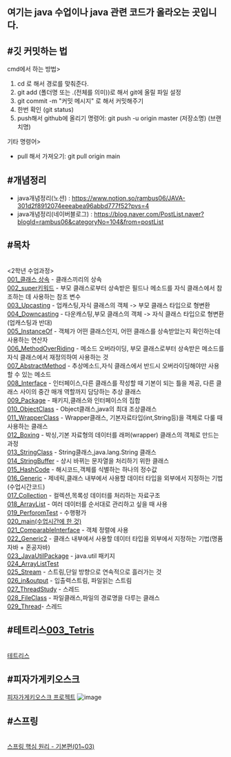 여기는 java 수업이나 java 관련 코드가 올라오는 곳입니다. 
---
#깃 커밋하는 법
---
cmd에서 하는 방법>
1. cd 로 해서 경로를 맞춰준다. 
2. git add (폴더명 또는 .(전체를 의미))로 해서 git에 올릴 파일 설정
3. git commit -m "커밋 메시지" 로 해서 커밋해주기 
4. 한번 확인 (git status)
5. push해서 github에 올리기 
  명령어: git push -u origin master (저장소명) (브랜치명)

기타 명령어><br/>
- pull 해서 가져오기: git pull origin main

#개념정리 
---
- java개념정리(노션) : <https://www.notion.so/rambus06/JAVA-301d2f8912074eeeabea96abbd777f52?pvs=4>
- java개념정리(네이버블로그) : <https://blog.naver.com/PostList.naver?blogId=rambus06&categoryNo=104&from=postList>

#목차
---
<br/><2학년 수업과정>
<br/>[001_클래스 상속](https://github.com/rambus2006/JavaArrangement/tree/main/002_2gradeJavaIntellij/_01Class_inheritance) - 클래스끼리의 상속
<br/>[002_super키워드](https://github.com/rambus2006/JavaArrangement/tree/main/002_2gradeJavaIntellij/_02Super) - 부모 클래스로부터 상속받은 필드나 메소드를 자식 클래스에서 참조하는 데 사용하는 참조 변수
<br/>[003_Upcasting](https://github.com/rambus2006/JavaArrangement/tree/main/002_2gradeJavaIntellij/_03Upcasting) - 업캐스팅,자식 클래스의 객체 -> 부모 클래스 타입으로 형변환 
<br/>[004_Downcasting](https://github.com/rambus2006/JavaArrangement/tree/main/002_2gradeJavaIntellij/_04Downcasting) - 다운캐스팅,부모 클래스의 객체 -> 자식 클래스 타입으로 형변환 (업캐스팅과 반대)
<br/>[005_InstanceOf](https://github.com/rambus2006/JavaArrangement/tree/main/002_2gradeJavaIntellij/_05InstanceOf) - 객체가 어떤 클래스인지, 어떤 클래스를 상속받았는지 확인하는데 사용하는 연산자
<br/>[006_MethodOverRiding](https://github.com/rambus2006/JavaArrangement/tree/main/002_2gradeJavaIntellij/_06MethodOverRiding) - 메소드 오버라이딩, 부모 클래스로부터 상속받은 메소드를 자식 클래스에서 재정의하여 사용하는 것
<br/>[007_AbstractMethod](https://github.com/rambus2006/JavaArrangement/tree/main/002_2gradeJavaIntellij/_07AbstractMethod) - 추상메소드,자식 클래스에서 반드시 오버라이딩해야만 사용할 수 있는 메소드
<br/>[008_Interface](https://github.com/rambus2006/JavaArrangement/tree/main/002_2gradeJavaIntellij/_08Interface) - 인터페이스,다른 클래스를 작성할 때 기본이 되는 틀을 제공, 다른 클래스 사이의 중간 매개 역할까지 담당하는 추상 클래스
<br/>[009_Package](https://github.com/rambus2006/JavaArrangement/tree/main/002_2gradeJavaIntellij/_09Package) - 패키지,클래스와 인터페이스의 집합
<br/>[010_ObjectClass](https://github.com/rambus2006/JavaArrangement/tree/main/002_2gradeJavaIntellij/_10ObjectClass) - Object클래스,java의 최대 조상클래스
<br/>[011_WrapperClass](https://github.com/rambus2006/JavaArrangement/tree/main/002_2gradeJavaIntellij/_11WrapperClass) - Wrapper클래스, 기본자료타입(int,String등)을 객체로 다룰 때 사용하는 클래스 
<br/>[012_Boxing](https://github.com/rambus2006/JavaArrangement/tree/main/002_2gradeJavaIntellij/_12Boxing) - 박싱,기본 자료형의 데이터를 래퍼(wrapper) 클래스의 객체로 만드는 과정
<br/>[013_StringClass](https://github.com/rambus2006/JavaArrangement/tree/main/002_2gradeJavaIntellij/_13StringClass) - String클래스,java.lang.String 클래스
<br/>[014_StringBuffer](https://github.com/rambus2006/JavaArrangement/tree/main/002_2gradeJavaIntellij/_14StringBuffer) - 상시 바뀌는 문자열을 처리하기 위한 클래스 
<br/>[015_HashCode](https://github.com/rambus2006/JavaArrangement/tree/main/002_2gradeJavaIntellij/_15HashCode) - 해시코드,객체를 식별하는 하나의 정수값
<br/>[016_Generic](https://github.com/rambus2006/JavaArrangement/tree/main/002_2gradeJavaIntellij/_16Generic) - 제네릭,클래스 내부에서 사용할 데이터 타입을 외부에서 지정하는 기법(수업시간코드)
<br/>[017_Collection](https://github.com/rambus2006/JavaArrangement/tree/main/002_2gradeJavaIntellij/_17Collection) - 컬렉션,목록성 데이터를 처리하는 자료구조
<br/>[018_ArrayList](https://github.com/rambus2006/JavaArrangement/tree/main/002_2gradeJavaIntellij/_18ArrayList) - 여러 데이터를 순서대로 관리하고 싶을 때 사용
<br/>[019_PerforomTest](https://github.com/rambus2006/JavaArrangement/tree/main/002_2gradeJavaIntellij/_19PerformTest) - 수행평가
<br/>[020_main(수업시간에 한 것)](https://github.com/rambus2006/JavaArrangement/tree/main/002_2gradeJavaIntellij/_20Main_방민서_2305)
<br/>[021_ComparableInterface](https://github.com/rambus2006/JavaArrangement/tree/main/002_2gradeJavaIntellij/_21Comparable인터페이스) - 객체 정렬에 사용
<br/>[022_Generic2](https://github.com/rambus2006/JavaArrangement/tree/main/002_2gradeJavaIntellij/_22Generic) - 클래스 내부에서 사용할 데이터 타입을 외부에서 지정하는 기법(명품자바 + 혼공자바)
<br/>[023_JavaUtilPackage](https://github.com/rambus2006/JavaArrangement/tree/main/002_2gradeJavaIntellij/_23JavaUtilPackage) - java.util 패키지 
<br/>[024_ArrayListTest](https://github.com/rambus2006/JavaArrangement/tree/main/002_2gradeJavaIntellij/_24ArrayList문제)
<br/>[025_Stream](https://github.com/rambus2006/JavaArrangement/tree/main/002_2gradeJavaIntellij/_25Stream) - 스트림,단일 방향으로 연속적으로 흘러가는 것
<br/>[026_in&output](https://github.com/rambus2006/JavaArrangement/tree/main/002_2gradeJavaIntellij/_26입출력) - 입출력스트림, 파일읽는 스트림 
<br/>[027_ThreadStudy](https://github.com/rambus2006/JavaArrangement/tree/main/002_2gradeJavaIntellij/_27_thread_study) - 스레드
<br/>[028_FileClass](https://github.com/rambus2006/JavaArrangement/tree/main/002_2gradeJavaIntellij/_28파일클래스) - 파일클래스,파일의 경로명을 다루는 클래스 
<br/>[029_Thread](https://github.com/rambus2006/JavaArrangement/tree/main/002_2gradeJavaIntellij/_29_%EC%8A%A4%EB%A0%88%EB%93%9C)- 스레드 

#테트리스[003_Tetris](https://github.com/rambus2006/JavaArrangement/tree/main/_003_Tetris)
---
<br/>[테트리스](https://github.com/rambus2006/JavaArrangement/tree/main/_003_Tetris)

#피자가게키오스크 
---
[피자가게키오스크 프로젝트](https://blog.naver.com/rambus06)
![image](https://github.com/rambus2006/JavaArrangement/assets/101540710/5ba68eaa-2c55-4cd5-84af-c57adb4a3e41)



#스프링
---
<br/>[스프링 핵심 원리 - 기본편(01~03)](https://github.com/rambus2006/JavaArrangement/tree/main/main/java/hello/core)
